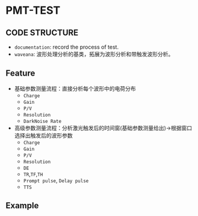 # PMT-TEST
## CODE STRUCTURE
+ `documentation`: record the process of test.
+ `waveana`: 波形处理分析的基类，拓展为波形分析和带触发波形分析。

## Feature
+ 基础参数测量流程：直接分析每个波形中的电荷分布
  + `Charge`
  + `Gain`
  + `P/V`
  + `Resolution`
  + `DarkNoise Rate`
+ 高级参数测量流程：分析激光触发后的时间窗(基础参数测量给出)->根据窗口选择出触发后的波形参数
  + `Charge`
  + `Gain`
  + `P/V`
  + `Resolution`
  + `DE`
  + `TR`,`TF`,`TH`
  + `Prompt pulse`, `Delay pulse`
  + `TTS`

## Example